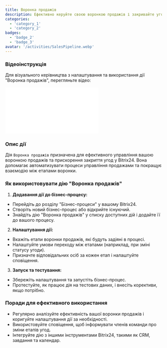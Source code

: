 ```yaml
---
title: Воронка продажів
description: Ефективно керуйте своєю воронкою продажів і закривайте угоди швидше.
categories:
  - 'category_1'
  - 'category_2'
badges:
  - 'badge_2'
  - 'badge_3'
avatar: '/activities/SalesPipeline.webp'
---
```

### Відеоінструкція

Для візуального керівництва з налаштування та використання дії "Воронка продажів", перегляньте відео:

<iframe
  class="aspect-video w-full mb-2 "
  src="//www.youtube.com/embed/OyzJd8BcTfY?feature=oembed&rel=0"
  frameborder="0"
  allow="accelerometer; autoplay; encrypted-media; gyroscope"
  allowfullscreen>
</iframe>

### Опис дії

Дія `Воронка продажів` призначена для ефективного управління вашою воронкою продажів та прискорення закриття угод у Bitrix24. Вона допомагає автоматизувати процеси управління продажами та покращує взаємодію між етапами воронки.

### Як використовувати дію "Воронка продажів"

1. **Додавання дії до бізнес-процесу:**
  - Перейдіть до розділу "Бізнес-процеси" у вашому Bitrix24.
  - Створіть новий бізнес-процес або відкрийте існуючий.
  - Знайдіть дію "Воронка продажів" у списку доступних дій і додайте її до вашого процесу.

2. **Налаштування дії:**
  - Вкажіть етапи воронки продажів, які будуть задіяні в процесі.
  - Налаштуйте умови переходу між етапами (наприклад, при зміні статусу угоди).
  - Призначте відповідальних осіб за кожен етап і налаштуйте сповіщення.

3. **Запуск та тестування:**
  - Збережіть налаштування та запустіть бізнес-процес.
  - Протестуйте, як працює дія на тестових даних, і внесіть корективи, якщо потрібно.

### Поради для ефективного використання

- Регулярно аналізуйте ефективність вашої воронки продажів і коригуйте налаштування дії за необхідності.
- Використовуйте сповіщення, щоб інформувати членів команди про зміни етапів угод.
- Інтегруйте дію з іншими інструментами Bitrix24, такими як CRM, завдання та календар.